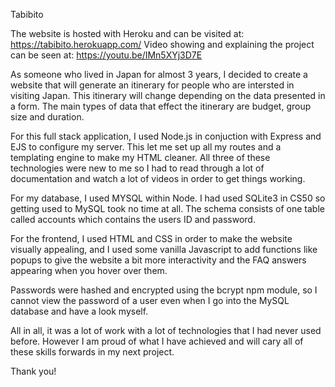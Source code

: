 Tabibito

The website is hosted with Heroku and can be visited at: https://tabibito.herokuapp.com/
Video showing and explaining the project can be seen at: https://youtu.be/IMn5XYj3D7E


As someone who lived in Japan for almost 3 years, I decided to create a website that will generate an itinerary for people who are intersted in visiting Japan. This itinerary will change depending on the data presented in a form. The main types of data that effect the itinerary are budget, group size and duration.

For this full stack application, I used Node.js in conjuction with Express and EJS to configure my server. This let me set up all my routes and a templating engine to make my HTML cleaner. All three of these technologies were new to me so I had to read through a lot of documentation and watch a lot of videos in order to get things working.

For my database, I used MYSQL within Node. I had used SQLite3 in CS50 so getting used to MySQL took no time at all. The schema consists of one table called accounts which contains the users ID and password. 

For the frontend, I used HTML and CSS in order to make the website visually appealing, and I used some vanilla Javascript to add functions like popups to give the website a bit more interactivity and the FAQ answers appearing when you hover over them. 

Passwords were hashed and encrypted using the bcrypt npm module, so I cannot view the password of a user even when I go into the MySQL database and have a look myself.

All in all, it was a lot of work with a lot of technologies that I had never used before. However I am proud of what I have achieved and will cary all of these skills forwards in my next project.

Thank you!
